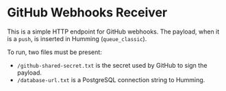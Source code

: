 # GitHub Webhooks Receiver

This is a simple HTTP endpoint for GitHub webhooks. The payload, when it is a
`push`, is inserted in Humming (`queue_classic`).

To run, two files must be present:

- `/github-shared-secret.txt` is the secret used by GitHub to sign the payload.
- `/database-url.txt` is a PostgreSQL connection string to Humming.

